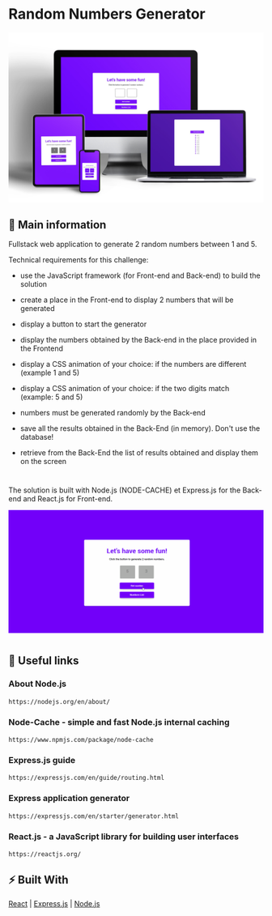 # Random Numbers Generator
![cover](./assets/random-numbers.jpg)

## 🦉 Main information

Fullstack web application to generate 2 random numbers between 1 and 5.

Technical requirements for this challenge:

- use the JavaScript framework (for Front-end and Back-end) to build the solution
- create a place in the Front-end to display 2 numbers that will be generated
- display a button to start the generator
- display the numbers obtained by the Back-end in the place provided in the Frontend
- display a CSS animation of your choice: if the numbers are different (example 1 and 5)
- display a CSS animation of your choice: if the two digits match (example: 5 and 5)
- numbers must be generated randomly by the Back-end
- save all the results obtained in the Back-End (in memory). Don't use the database!
- retrieve from the Back-End the list of results obtained and display them on the screen

  #

The solution is built with Node.js (NODE-CACHE) et Express.js for the Back-end and React.js for Front-end.

![image](./assets/random.gif)

#


## 🦊 Useful links 


### About Node.js

```
https://nodejs.org/en/about/
```

### Node-Cache - simple and fast Node.js internal caching

```
https://www.npmjs.com/package/node-cache
```

### Express.js guide

```
https://expressjs.com/en/guide/routing.html
```

### Express application generator

```
https://expressjs.com/en/starter/generator.html
```

### React.js - a JavaScript library for building user interfaces

```
https://reactjs.org/
```

## ⚡ Built With

[React](https://reactjs.org/) | [Express.js](https://expressjs.com/) | [Node.js](https://nodejs.org/en/)